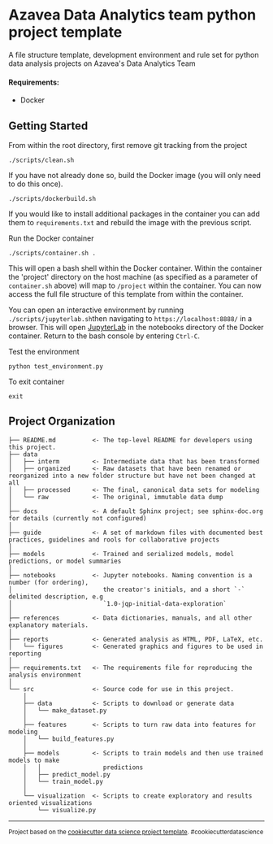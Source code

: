Azavea Data Analytics team python project template
==============================

A file structure template, development environment and rule set for python data analysis projects on Azavea's Data Analytics Team

#### Requirements:

* Docker

Getting Started
------------
From within the root directory, first remove git tracking from the project

`./scripts/clean.sh`

If you have not already done so, build the Docker image (you will only need to do this once).

`./scripts/dockerbuild.sh`

If you would like to install additional packages in the container you can add them to `requirements.txt` and rebuild the image with the previous script.

Run the Docker container

`./scripts/container.sh .`

This will open a bash shell within the Docker container. Within the container the 'project' directory on the host machine (as specified as a parameter of `container.sh` above) will map to `/project` within the container. You can now access the full file structure of this template from within the container.

You can open an interactive environment by running `./scripts/jupyterlab.sh`then navigating to `https://localhost:8888/` in a browser. This will open [JupyterLab](https://github.com/jupyterlab/jupyterlab) in the notebooks directory of the Docker container. Return to the bash console by entering `Ctrl-C`.

Test the environment

`python test_environment.py`

To exit container

`exit`

Project Organization
------------

    ├── README.md          <- The top-level README for developers using this project.
    ├── data
    │   ├── interm         <- Intermediate data that has been transformed
    │   ├── organized      <- Raw datasets that have been renamed or reorganized into a new folder structure but have not been changed at all      
    │   ├── processed      <- The final, canonical data sets for modeling
    │   └── raw            <- The original, immutable data dump
    │
    ├── docs               <- A default Sphinx project; see sphinx-doc.org for details (currently not configured)
    │
    ├── guide              <- A set of markdown files with documented best practices, guidelines and rools for collaborative projects
    │
    ├── models             <- Trained and serialized models, model predictions, or model summaries
    │
    ├── notebooks          <- Jupyter notebooks. Naming convention is a number (for ordering),
    │                         the creator's initials, and a short `-` delimited description, e.g
    │                         `1.0-jqp-initial-data-exploration`
    │
    ├── references         <- Data dictionaries, manuals, and all other explanatory materials.
    │
    ├── reports            <- Generated analysis as HTML, PDF, LaTeX, etc.
    │   └── figures        <- Generated graphics and figures to be used in reporting
    │
    ├── requirements.txt   <- The requirements file for reproducing the analysis environment
    │
    └── src                <- Source code for use in this project.
        │
        ├── data           <- Scripts to download or generate data
        │   └── make_dataset.py
        │
        ├── features       <- Scripts to turn raw data into features for modeling
        │   └── build_features.py
        │
        ├── models         <- Scripts to train models and then use trained models to make
        │   │                 predictions
        │   ├── predict_model.py
        │   └── train_model.py
        │
        └── visualization  <- Scripts to create exploratory and results oriented visualizations
            └── visualize.py
    


--------

<p><small>Project based on the <a target="_blank" href="https://drivendata.github.io/cookiecutter-data-science/">cookiecutter data science project template</a>. #cookiecutterdatascience</small></p>
